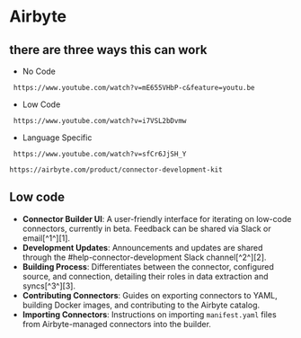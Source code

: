 # Airbyte

## there are three ways this can work 
* No Code
 ```URL
  https://www.youtube.com/watch?v=mE655VHbP-c&feature=youtu.be
  ```
* Low Code
 ```URL
  https://www.youtube.com/watch?v=i7VSL2bDvmw
  ```
* Language Specific
 ```URL
  https://www.youtube.com/watch?v=sfCr6JjSH_Y
  ```


``` URL
https://airbyte.com/product/connector-development-kit
```

## Low code

- **Connector Builder UI**: A user-friendly interface for iterating on low-code connectors, currently in beta. Feedback can be shared via Slack or email[^1^][1].
- **Development Updates**: Announcements and updates are shared through the #help-connector-development Slack channel[^2^][2].
- **Building Process**: Differentiates between the connector, configured source, and connection, detailing their roles in data extraction and syncs[^3^][3].
- **Contributing Connectors**: Guides on exporting connectors to YAML, building Docker images, and contributing to the Airbyte catalog.
- **Importing Connectors**: Instructions on importing `manifest.yaml` files from Airbyte-managed connectors into the builder.


